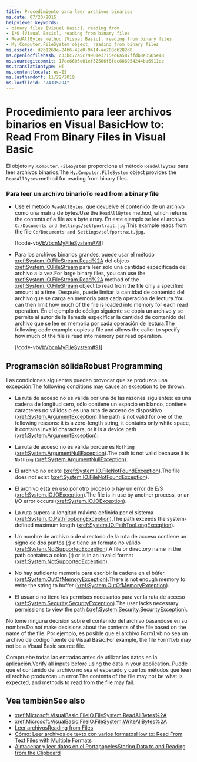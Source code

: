 ```yaml
---
title: Procedimiento para leer archivos binarios
ms.date: 07/20/2015
helpviewer_keywords:
- binary files [Visual Basic], reading from
- I/O [Visual Basic], reading from binary files
- ReadAllBytes method [Visual Basic], reading from binary files
- My.Computer.FileSystem object, reading from binary files
ms.assetid: d2b1269e-24b6-42e0-9414-ae708db282d8
ms.openlocfilehash: c33bc72a5c79901e3715ed6a587ffdb8e3565e48
ms.sourcegitcommit: 17ee6605e01ef32506f8fdc686954244ba6911de
ms.translationtype: HT
ms.contentlocale: es-ES
ms.lasthandoff: 11/22/2019
ms.locfileid: "74335294"
---
```

# <a name="how-to-read-from-binary-files-in-visual-basic"></a><span data-ttu-id="1d2f8-102">Procedimiento para leer archivos binarios en Visual Basic</span><span class="sxs-lookup"><span data-stu-id="1d2f8-102">How to: Read From Binary Files in Visual Basic</span></span>

<span data-ttu-id="1d2f8-103">El objeto `My.Computer.FileSystem` proporciona el método `ReadAllBytes` para leer archivos binarios.</span><span class="sxs-lookup"><span data-stu-id="1d2f8-103">The `My.Computer.FileSystem` object provides the `ReadAllBytes` method for reading from binary files.</span></span>  
  
### <a name="to-read-from-a-binary-file"></a><span data-ttu-id="1d2f8-104">Para leer un archivo binario</span><span class="sxs-lookup"><span data-stu-id="1d2f8-104">To read from a binary file</span></span>  
  
- <span data-ttu-id="1d2f8-105">Use el método `ReadAllBytes`, que devuelve el contenido de un archivo como una matriz de bytes.</span><span class="sxs-lookup"><span data-stu-id="1d2f8-105">Use the `ReadAllBytes` method, which returns the contents of a file as a byte array.</span></span> <span data-ttu-id="1d2f8-106">En este ejemplo se lee el archivo `C:/Documents and Settings/selfportrait.jpg`.</span><span class="sxs-lookup"><span data-stu-id="1d2f8-106">This example reads from the file `C:/Documents and Settings/selfportrait.jpg`.</span></span>  
  
     [!code-vb[VbVbcnMyFileSystem#78](~/samples/snippets/visualbasic/VS_Snippets_VBCSharp/VbVbcnMyFileSystem/VB/Class1.vb#78)]  
  
- <span data-ttu-id="1d2f8-107">Para los archivos binarios grandes, puede usar el método <xref:System.IO.FileStream.Read%2A> del objeto <xref:System.IO.FileStream> para leer solo una cantidad especificada del archivo a la vez.</span><span class="sxs-lookup"><span data-stu-id="1d2f8-107">For large binary files, you can use the <xref:System.IO.FileStream.Read%2A> method of the <xref:System.IO.FileStream> object to read from the file only a specified amount at a time.</span></span> <span data-ttu-id="1d2f8-108">Después, puede limitar la cantidad de contenido del archivo que se carga en memoria para cada operación de lectura.</span><span class="sxs-lookup"><span data-stu-id="1d2f8-108">You can then limit how much of the file is loaded into memory for each read operation.</span></span> <span data-ttu-id="1d2f8-109">En el ejemplo de código siguiente se copia un archivo y se permite al autor de la llamada especificar la cantidad de contenido del archivo que se lee en memoria por cada operación de lectura.</span><span class="sxs-lookup"><span data-stu-id="1d2f8-109">The following code example copies a file and allows the caller to specify how much of the file is read into memory per read operation.</span></span>  
  
     [!code-vb[VbVbcnMyFileSystem#91](~/samples/snippets/visualbasic/VS_Snippets_VBCSharp/VbVbcnMyFileSystem/VB/Class1.vb#91)]  
  
## <a name="robust-programming"></a><span data-ttu-id="1d2f8-110">Programación sólida</span><span class="sxs-lookup"><span data-stu-id="1d2f8-110">Robust Programming</span></span>  

 <span data-ttu-id="1d2f8-111">Las condiciones siguientes pueden provocar que se produzca una excepción:</span><span class="sxs-lookup"><span data-stu-id="1d2f8-111">The following conditions may cause an exception to be thrown:</span></span>  
  
- <span data-ttu-id="1d2f8-112">La ruta de acceso no es válida por una de las razones siguientes: es una cadena de longitud cero, sólo contiene un espacio en blanco, contiene caracteres no válidos o es una ruta de acceso de dispositivo (<xref:System.ArgumentException>).</span><span class="sxs-lookup"><span data-stu-id="1d2f8-112">The path is not valid for one of the following reasons: it is a zero-length string, it contains only white space, it contains invalid characters, or it is a device path (<xref:System.ArgumentException>).</span></span>  
  
- <span data-ttu-id="1d2f8-113">La ruta de acceso no es válida porque es `Nothing` (<xref:System.ArgumentNullException>).</span><span class="sxs-lookup"><span data-stu-id="1d2f8-113">The path is not valid because it is `Nothing` (<xref:System.ArgumentNullException>).</span></span>  
  
- <span data-ttu-id="1d2f8-114">El archivo no existe (<xref:System.IO.FileNotFoundException>).</span><span class="sxs-lookup"><span data-stu-id="1d2f8-114">The file does not exist (<xref:System.IO.FileNotFoundException>).</span></span>  
  
- <span data-ttu-id="1d2f8-115">El archivo está en uso por otro proceso o hay un error de E/S (<xref:System.IO.IOException>).</span><span class="sxs-lookup"><span data-stu-id="1d2f8-115">The file is in use by another process, or an I/O error occurs (<xref:System.IO.IOException>).</span></span>  
  
- <span data-ttu-id="1d2f8-116">La ruta supera la longitud máxima definida por el sistema (<xref:System.IO.PathTooLongException>).</span><span class="sxs-lookup"><span data-stu-id="1d2f8-116">The path exceeds the system-defined maximum length (<xref:System.IO.PathTooLongException>).</span></span>  
  
- <span data-ttu-id="1d2f8-117">Un nombre de archivo o de directorio de la ruta de acceso contiene un signo de dos puntos (:) o tiene un formato no válido (<xref:System.NotSupportedException>).</span><span class="sxs-lookup"><span data-stu-id="1d2f8-117">A file or directory name in the path contains a colon (:) or is in an invalid format (<xref:System.NotSupportedException>).</span></span>  
  
- <span data-ttu-id="1d2f8-118">No hay suficiente memoria para escribir la cadena en el búfer (<xref:System.OutOfMemoryException>).</span><span class="sxs-lookup"><span data-stu-id="1d2f8-118">There is not enough memory to write the string to buffer (<xref:System.OutOfMemoryException>).</span></span>  
  
- <span data-ttu-id="1d2f8-119">El usuario no tiene los permisos necesarios para ver la ruta de acceso (<xref:System.Security.SecurityException>).</span><span class="sxs-lookup"><span data-stu-id="1d2f8-119">The user lacks necessary permissions to view the path (<xref:System.Security.SecurityException>).</span></span>  
  
 <span data-ttu-id="1d2f8-120">No tome ninguna decisión sobre el contenido del archivo basándose en su nombre.</span><span class="sxs-lookup"><span data-stu-id="1d2f8-120">Do not make decisions about the contents of the file based on the name of the file.</span></span> <span data-ttu-id="1d2f8-121">Por ejemplo, es posible que el archivo Form1.vb no sea un archivo de código fuente de Visual Basic.</span><span class="sxs-lookup"><span data-stu-id="1d2f8-121">For example, the file Form1.vb may not be a Visual Basic source file.</span></span>  
  
 <span data-ttu-id="1d2f8-122">Compruebe todas las entradas antes de utilizar los datos en la aplicación.</span><span class="sxs-lookup"><span data-stu-id="1d2f8-122">Verify all inputs before using the data in your application.</span></span> <span data-ttu-id="1d2f8-123">Puede que el contenido del archivo no sea el esperado y que los métodos que leen el archivo produzcan un error.</span><span class="sxs-lookup"><span data-stu-id="1d2f8-123">The contents of the file may not be what is expected, and methods to read from the file may fail.</span></span>  
  
## <a name="see-also"></a><span data-ttu-id="1d2f8-124">Vea también</span><span class="sxs-lookup"><span data-stu-id="1d2f8-124">See also</span></span>

- <xref:Microsoft.VisualBasic.FileIO.FileSystem.ReadAllBytes%2A>
- <xref:Microsoft.VisualBasic.FileIO.FileSystem.WriteAllBytes%2A>
- [<span data-ttu-id="1d2f8-125">Leer archivos</span><span class="sxs-lookup"><span data-stu-id="1d2f8-125">Reading from Files</span></span>](../../../../visual-basic/developing-apps/programming/drives-directories-files/reading-from-files.md)
- [<span data-ttu-id="1d2f8-126">Cómo: Leer archivos de texto con varios formatos</span><span class="sxs-lookup"><span data-stu-id="1d2f8-126">How to: Read From Text Files with Multiple Formats</span></span>](../../../../visual-basic/developing-apps/programming/drives-directories-files/how-to-read-from-text-files-with-multiple-formats.md)
- [<span data-ttu-id="1d2f8-127">Almacenar y leer datos en el Portapapeles</span><span class="sxs-lookup"><span data-stu-id="1d2f8-127">Storing Data to and Reading from the Clipboard</span></span>](../../../../visual-basic/developing-apps/programming/computer-resources/storing-data-to-and-reading-from-the-clipboard.md)
